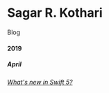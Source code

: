 # Sagar R. Kothari

Blog

#### 2019

##### April

###### [What's new in Swift 5?](2019_04_10_12PM_Swift5.md)